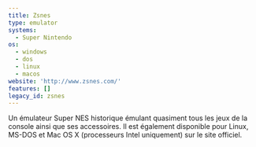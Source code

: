 ```yaml
---
title: Zsnes
type: emulator
systems:
  - Super Nintendo
os:
  - windows
  - dos
  - linux
  - macos
website: 'http://www.zsnes.com/'
features: []
legacy_id: zsnes
---
```

Un émulateur Super NES historique émulant quasiment tous les jeux de la console ainsi que ses accessoires. Il est également disponible pour Linux, MS-DOS et Mac OS X (processeurs Intel uniquement) sur le site officiel.
